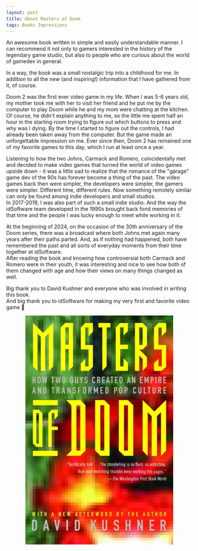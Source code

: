 ```yaml
---
layout: post
title: About Masters of Doom
tags: Books Impressions 
---
```


An awesome book written in simple and easily understandable manner. I can recommend it not only to gamers interested in the history of the legendary game studio, but also to people who are curious about the world of gamedev in general.

In a way, the book was a small nostalgic trip into a childhood for me. In addition to all the new (and inspiring!) information that I have gathered from it, of course.

Doom 2 was the first ever video game in my life. When I was 5-6 years old, my mother took me with her to visit her friend and he put me by the computer to play Doom while he and my mom were chatting at the kitchen. Of course, he didn't explain anything to me, so the little me spent half an hour in the starting room trying to figure out which buttons to press and why was I dying. By the time I started to figure out the controls, I had already been taken away from the computer. But the game made an unforgettable impression on me. Ever since then, Doom 2 has remained one of my favorite games to this day, which I run at least once a year.

Listening to how the two Johns, Carmack and Romero, coincidentally met and decided to make video games that turned the world of video games upside down - it was a little sad to realize that the romance of the "garage" game dev of the 90s has forever become a thing of the past. The video games back then were simpler, the developers were simpler, the gamers were simpler. Different time, different rules. Now something remotely similar can only be found among indie developers and small studios. <br>
In 2017-2019, I was also part of such a small indie studio. And the way the idSoftware team developed in the 1990s brought back fond memories of that time and the people I was lucky enough to meet while working in it.

At the beginning of 2024, on the occasion of the 30th anniversary of the Doom series, there was a broadcast where both Johns met again many years after their paths parted. And, as if nothing had happened, both have remembered the past and all sorts of everyday moments from their time together at idSoftware. <br>
After reading the book and knowing how controversial both Carmack and Romero were in their youth, it was interesting and nice to see how both of them changed with age and how their views on many things changed as well.

Big thank you to David Kushner and everyone who was involved in writing this book. <br>
And big thank you to idSoftware for making my very first and favorite video game 🙂

<p style="text-align:center;"> 
<img src="/assets/images/masters-of-doom-cover.jpg" alt="Masters of Doom Cover" width="400"/>
</p>